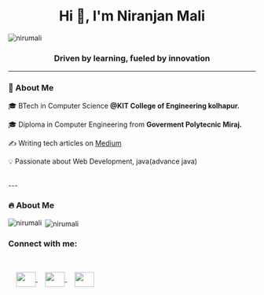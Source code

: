 
<h1 align="center">Hi 👋, I'm Niranjan Mali</h1>
<p align="left"> <img src="https://komarev.com/ghpvc/?username=nirumali&label=Profile%20views&color=0e75b6&style=flat" alt="nirumali" /> </p>
<h3 align="center">Driven by learning, fueled by innovation</h3>

---

### 🚀 About Me  
🎓 BTech in Computer Science **@KIT College of Engineering kolhapur.**

🎓 Diploma in Computer Engineering from **Goverment Polytecnic Miraj.**

✍️ Writing tech articles on [Medium](https://medium.com/@yourusername)  

💡 Passionate about Web Development, java(advance java) 



<br>
---

### 🔥 About Me 

<p><img align="left" src="https://github-readme-stats.vercel.app/api/top-langs?username=nirumali&show_icons=true&locale=en&layout=compact" alt="nirumali" /></p>

<p>&nbsp;<img align="center" src="https://github-readme-stats.vercel.app/api?username=nirumali&show_icons=true&locale=en" alt="nirumali" /></p>


<h3 align="left">Connect with me:</h3>
<br>
<p align="left">&nbsp;&nbsp;&nbsp;
<a href="https://linkedin.com/in/niranjan-mali" target="blank">
  <img align="center" src="https://raw.githubusercontent.com/rahuldkjain/github-profile-readme-generator/master/src/images/icons/Social/linked-in-alt.svg" height="30" width="40" />
</a>
&nbsp;&nbsp;&nbsp;
<a href="https://www.hackerrank.com/niranjanmali2020" target="blank">
  <img align="center" src="https://raw.githubusercontent.com/rahuldkjain/github-profile-readme-generator/master/src/images/icons/Social/hackerrank.svg" height="30" width="40" />
</a>
&nbsp;&nbsp;&nbsp;
<a href="https://www.leetcode.com/nirumali" target="blank">
  <img align="center" src="https://raw.githubusercontent.com/rahuldkjain/github-profile-readme-generator/master/src/images/icons/Social/leet-code.svg" height="30" width="40" />
</a>
</p>
